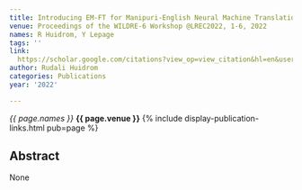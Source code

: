 ```yaml
---
title: Introducing EM-FT for Manipuri-English Neural Machine Translation
venue: Proceedings of the WILDRE-6 Workshop @LREC2022, 1-6, 2022
names: R Huidrom, Y Lepage
tags: ''
link: 
  https://scholar.google.com/citations?view_op=view_citation&hl=en&user=mQuoBfsAAAAJ&pagesize=5&sortby=pubdate&citation_for_view=mQuoBfsAAAAJ:UeHWp8X0CEIC
author: Rudali Huidrom
categories: Publications
year: '2022'

---
```


*{{ page.names }}*
**{{ page.venue }}**
{% include display-publication-links.html pub=page %}
## Abstract

None